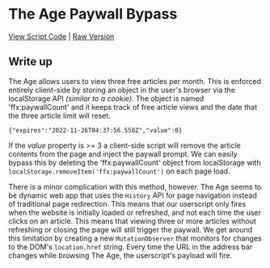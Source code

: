 # The Age Paywall Bypass

[View Script Code](AntiPaywall_TheAge.js) | [Raw Version](https://raw.githubusercontent.com/Maega/web-userscripts/main/PaywallBypasses/AntiPaywall_TheAge.js)

## Write up

The Age allows users to view three free articles per month. This is enforced entirely client-side by storing an object in the user's browser via the localStorage API _(similar to a cookie)_. The object is named 'ffx:paywallCount' and it keeps track of free article views and the date that the three article limit will reset.

`{"expires":"2022-11-26T04:37:56.558Z","value":0}`

If the _value_ property is >= 3 a client-side script will remove the article contents from the page and inject the paywall prompt. We can easily bypass this by deleting the 'ffx:paywallCount' object from localStorage with `localStorage.removeItem('ffx:paywallCount')` on each page load.

There is a minor complication with this method, however. The Age seems to be dynamic web app that uses the `History` API for page navigation instead of traditional page redirection. This means that our userscript only fires when the website is initially loaded or refreshed, and not each time the user clicks on an article. This means that viewing three or more articles without refreshing or closing the page will still trigger the paywall. We get around this limitation by creating a new `MutationObserver` that monitors for changes to the DOM's `location.href` string. Every time the URL in the address bar changes while browsing The Age, the userscript's payload will fire.
